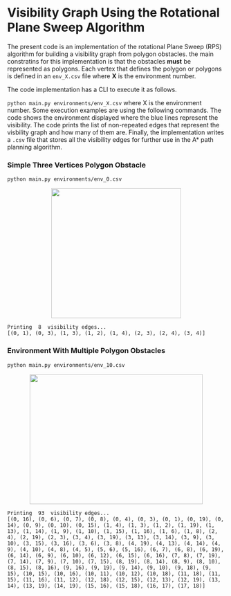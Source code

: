 # Visibility Graph Using the Rotational Plane Sweep Algorithm

The present code is an implementation of the rotational Plane Sweep (RPS) algorithm for building a visibility graph from polygon obstacles. the main constratins for this implementation is that the obstacles **must** be represented as polygons. Each vertex that defines the polygon or polygons is defined in an `env_X.csv` file where **X** is the environment number.

The code implementation has a CLI to execute it as follows.

`python main.py environments/env_X.csv`  where X is the environment number. Some execution examples are using the following commands. The code shows the environment displayed where the blue lines represent the visibility. The code prints the list of non-repeated edges that represent the visbility graph and how many of them are. Finally, the implementation writes a `.csv` file that stores all the visibility edges for further use in the A* path planning algorithm.


### Simple Three Vertices Polygon Obstacle

`python main.py environments/env_0.csv`

<p align="center">
<img src="https://drive.google.com/uc?export=view&id=18E03g6sD7lafWBBzx8l-4Ye4WhxfeQAU" width="300" height="300" />
</p>

```
Printing  8  visibility edges...
[(0, 1), (0, 3), (1, 3), (1, 2), (1, 4), (2, 3), (2, 4), (3, 4)]
```



### Environment With Multiple Polygon Obstacles

`python main.py environments/env_10.csv`

<p align="center">
<img src="https://drive.google.com/uc?export=view&id=1lyCQ1rlZ2GkbGrtmWQQWSLGjtTBKPsx9" width="400" height="300" />
</p>

```
Printing  93  visibility edges...
[(0, 16), (0, 6), (0, 7), (0, 8), (0, 4), (0, 3), (0, 1), (0, 19), (0, 14), (0, 9), (0, 10), (0, 15), (1, 4), (1, 3), (1, 2), (1, 19), (1, 13), (1, 14), (1, 9), (1, 10), (1, 15), (1, 16), (1, 6), (1, 8), (2, 4), (2, 19), (2, 3), (3, 4), (3, 19), (3, 13), (3, 14), (3, 9), (3, 10), (3, 15), (3, 16), (3, 6), (3, 8), (4, 19), (4, 13), (4, 14), (4, 9), (4, 10), (4, 8), (4, 5), (5, 6), (5, 16), (6, 7), (6, 8), (6, 19), (6, 14), (6, 9), (6, 10), (6, 12), (6, 15), (6, 16), (7, 8), (7, 19), (7, 14), (7, 9), (7, 10), (7, 15), (8, 19), (8, 14), (8, 9), (8, 10), (8, 15), (8, 16), (9, 16), (9, 19), (9, 14), (9, 10), (9, 18), (9, 15), (10, 15), (10, 16), (10, 11), (10, 12), (10, 18), (11, 18), (11, 15), (11, 16), (11, 12), (12, 18), (12, 15), (12, 13), (12, 19), (13, 14), (13, 19), (14, 19), (15, 16), (15, 18), (16, 17), (17, 18)]
```


